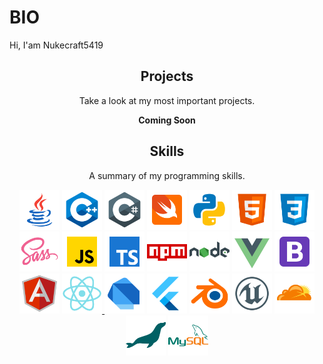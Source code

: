 # BIO

Hi, I'am Nukecraft5419

<h2 align="center">Projects</h2>
<p align="center">Take a look at my most important projects.</p>
<p align="center"><b>Coming Soon</b></p>

<h2 align="center">Skills</h2>
<p align="center">A summary of my programming skills.</p>

<p align="center">
<img src='https://raw.githubusercontent.com/Nukecraft5419/Nukecraft5419/master/skills/java.png' height='64px'/>
<img src='https://raw.githubusercontent.com/Nukecraft5419/Nukecraft5419/master/skills/c++.png' height='64px'/>
<img src='https://raw.githubusercontent.com/Nukecraft5419/Nukecraft5419/master/skills/c-sharp.png' height='64px'/>
<img src='https://raw.githubusercontent.com/Nukecraft5419/Nukecraft5419/master/skills/swift.png' height='64px'/>
<img src='https://raw.githubusercontent.com/Nukecraft5419/Nukecraft5419/master/skills/python.png' height='64px'/>
<img src='https://raw.githubusercontent.com/Nukecraft5419/Nukecraft5419/master/skills/html.png' height='64px'/>
<img src='https://raw.githubusercontent.com/Nukecraft5419/Nukecraft5419/master/skills/css3.png' height='64px'/>
<img src='https://raw.githubusercontent.com/Nukecraft5419/Nukecraft5419/master/skills/sass.png' height='64px'/>
<img src='https://raw.githubusercontent.com/Nukecraft5419/Nukecraft5419/master/skills/javascript.png' height='64px'/>
<img src='https://raw.githubusercontent.com/Nukecraft5419/Nukecraft5419/master/skills/typescript.png' height='64px'/>
<img src='https://raw.githubusercontent.com/Nukecraft5419/Nukecraft5419/master/skills/npm.png' height='64px'/>
<img src='https://raw.githubusercontent.com/Nukecraft5419/Nukecraft5419/master/skills/nodejs.png' height='64px'/>
<img src='https://raw.githubusercontent.com/Nukecraft5419/Nukecraft5419/master/skills/vuejs.png' height='64px'/>
<img src='https://raw.githubusercontent.com/Nukecraft5419/Nukecraft5419/master/skills/bootstrap.png' height='64px'/>
<img src='https://raw.githubusercontent.com/Nukecraft5419/Nukecraft5419/master/skills/angularjs.png' height='64px'/>
<a href="https://reactjs.org/" target="_parent">
<img src='https://raw.githubusercontent.com/Nukecraft5419/Nukecraft5419/master/skills/react.png' height='64px'/>
</a>
<img src='https://raw.githubusercontent.com/Nukecraft5419/Nukecraft5419/master/skills/dart.png' height='64px'/>
<img src='https://raw.githubusercontent.com/Nukecraft5419/Nukecraft5419/master/skills/flutter.png' height='64px'/>
<img src='https://raw.githubusercontent.com/Nukecraft5419/Nukecraft5419/master/skills/blender.png' height='64px'/>
<img src='https://raw.githubusercontent.com/Nukecraft5419/Nukecraft5419/master/skills/unreal-engine.png' height='64px'/>
<img src='https://raw.githubusercontent.com/Nukecraft5419/Nukecraft5419/master/skills/cloudflare.png' height='64px'/>
<img src='https://raw.githubusercontent.com/Nukecraft5419/Nukecraft5419/master/skills/mariadb.png' height='64px'/>
<img src='https://raw.githubusercontent.com/Nukecraft5419/Nukecraft5419/master/skills/mysql.png' height='64px'/>
</p>
